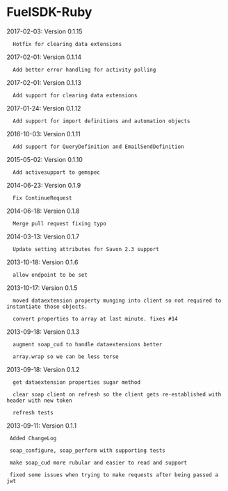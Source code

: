 FuelSDK-Ruby
============

2017-02-03: Version 0.1.15
```
  Hotfix for clearing data extensions
```

2017-02-01: Version 0.1.14
```
  Add better error handling for activity polling
```

2017-02-01: Version 0.1.13
```
  Add support for clearing data extensions
```

2017-01-24: Version 0.1.12
```
  Add support for import definitions and automation objects
```

2016-10-03: Version 0.1.11
```
  Add support for QueryDefinition and EmailSendDefinition
```

2015-05-02: Version 0.1.10
```
  Add activesupport to gemspec
```

2014-06-23: Version 0.1.9
```
  Fix ContinueRequest
```

2014-06-18: Version 0.1.8
```
  Merge pull request fixing typo
```

2014-03-13: Version 0.1.7
```
  Update setting attributes for Savon 2.3 support
```

2013-10-18: Version 0.1.6
```
  allow endpoint to be set
```

2013-10-17: Version 0.1.5
```
  moved dataextension property munging into client so not required to instantiate those objects.

  convert properties to array at last minute. fixes #14
```

2013-09-18: Version 0.1.3
```
  augment soap_cud to handle dataextensions better

  array.wrap so we can be less terse
```

2013-09-18: Version 0.1.2
```
  get dataextension properties sugar method

  clear soap client on refresh so the client gets re-established with header with new token

  refresh tests
```

2013-09-11: Version 0.1.1
```
 Added ChangeLog

 soap_configure, soap_perform with supporting tests

 make soap_cud more rubular and easier to read and support

 fixed some issues when trying to make requests after being passed a jwt
```

